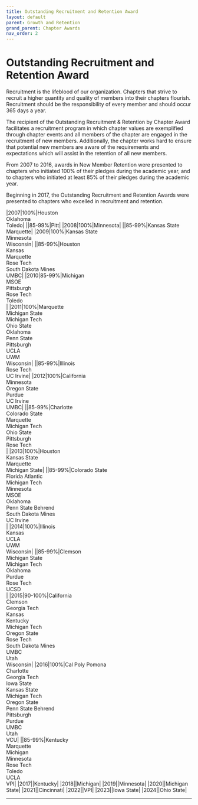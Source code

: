 ```yaml
---
title: Outstanding Recruitment and Retention Award
layout: default
parent: Growth and Retention
grand_parent: Chapter Awards
nav_order: 2
---
```

# Outstanding Recruitment and Retention Award

Recruitment is the lifeblood of our organization. Chapters that strive to recruit a higher quantity and quality of members into their chapters flourish. Recruitment should be the responsibility of every member and should occur 365 days a year.

The recipient of the Outstanding Recruitment & Retention by Chapter Award facilitates a recruitment program in which chapter values are exemplified through chapter events and all members of the chapter are engaged in the recruitment of new members. Additionally, the chapter works hard to ensure that potential new members are aware of the requirements and expectations which will assist in the retention of all new members.

From 2007 to 2016, awards in New Member Retention were presented to chapters who initiated 100% of their pledges during the academic year, and to chapters who initiated at least 85% of their pledges during the academic year.

Beginning in 2017, the Outstanding Recruitment and Retention Awards were presented to chapters who excelled in recruitment and retention.

|2007|100%|Houston<br>Oklahoma<br>Toledo|
||85-99%|Pitt|
|2008|100%|Minnesota|
||85-99%|Kansas State<br>Marquette|
|2009|100%|Kansas State<br>Minnesota<br>Wisconsin|
||85-99%|Houston<br>Kansas<br>Marquette<br>Rose Tech<br>South Dakota Mines<br>UMBC|
|2010|85-99%|Michigan<br>	    MSOE<br>		Pittsburgh<br>		Rose Tech<br>		Toledo<br>|
|2011|100%|Marquette<br>Michigan State<br>Michigan Tech<br>Ohio State<br>Oklahoma<br>Penn State<br>Pittsburgh<br>UCLA<br>UWM<br>Wisconsin|
||85-99%|Illinois<br>Rose Tech<br>UC Irvine|
|2012|100%|California<br>Minnesota<br>Oregon State<br>Purdue<br>UC Irvine<br>UMBC|
||85-99%|Charlotte<br>Colorado State<br>Marquette<br>Michigan Tech<br>Ohio State<br>Pittsburgh<br>Rose Tech<br>|
|2013|100%|Houston<br>Kansas State<br>Marquette<br>Michigan State|
||85-99%|Colorado State<br>Florida Atlantic<br>Michigan Tech<br>Minnesota<br>MSOE<br>Oklahoma<br>Penn State Behrend<br>South Dakota Mines<br>UC Irvine<br>|
|2014|100%|Illinois<br>Kansas<br>UCLA<br>UWM<br>Wisconsin|
||85-99%|Clemson<br>Michigan State<br>Michigan Tech<br>Oklahoma<br>Purdue<br>Rose Tech<br>UCSD<br>|
|2015|90-100%|California<br>Clemson<br>Georgia Tech<br>Kansas<br>Kentucky<br>Michigan Tech<br>Oregon State<br>Rose Tech<br>South Dakota Mines<br>UMBC<br>Utah<br>Wisconsin|
|2016|100%|Cal Poly Pomona<br>Charlotte<br>Georgia Tech<br>Iowa State<br>Kansas State<br>Michigan Tech<br>Oregon State<br>Penn State Behrend<br>Pittsburgh<br>Purdue<br>UMBC<br>Utah<br>VCU|
||85-99%|Kentucky<br>Marquette<br>Michigan<br>Minnesota<br>Rose Tech<br>Toledo<br>UCLA<br>VPI|
|2017||Kentucky|
|2018||Michigan|
|2019||Minnesota|
|2020||Michigan State|
|2021||Cincinnati|
|2022||VPI|
|2023||Iowa State|
|2024||Ohio State|

----